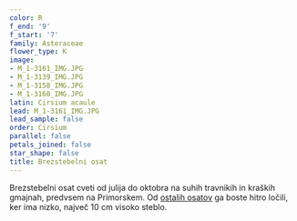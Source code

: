 ```yaml
---
color: R
f_end: '9'
f_start: '7'
family: Asteraceae
flower_type: K
image:
- M_1-3161_IMG.JPG
- M_1-3139_IMG.JPG
- M_1-3158_IMG.JPG
- M_1-3160_IMG.JPG
latin: Cirsium acaule
lead: M_1-3161_IMG.JPG
lead_sample: false
order: Cirsium
parallel: false
petals_joined: false
star_shape: false
title: Brezstebelni osat
---
```

Brezstebelni osat cveti od julija do oktobra na suhih travnikih in kraških gmajnah, predvsem na Primorskem. Od [ostalih osatov](../../genus/cirsium/) ga boste hitro ločili, ker ima nizko, največ 10 cm visoko steblo.
